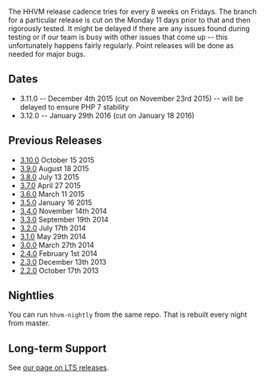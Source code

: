 The HHVM release cadence tries for every 8 weeks on Fridays. The branch for a particular release is cut on the Monday 11 days prior to that and then rigorously tested. It might be delayed if there are any issues found during testing or if our team is busy with other issues that come up -- this unfortunately happens fairly regularly. Point releases will be done as needed for major bugs.

## Dates

* 3.11.0 -- December 4th 2015 (cut on November 23rd 2015) -- will be delayed to ensure PHP 7 stability
* 3.12.0 -- January 29th 2016 (cut on January 18 2016)

## Previous Releases

* [3.10.0](http://hhvm.com/blog/10379/hhvm-3-10-0) October 15 2015
* [3.9.0](http://hhvm.com/blog/9995/hhvm-3-9-0) August 18 2015
* [3.8.0](http://hhvm.com/blog/9803/hhvm-3-8-0) July 13 2015
* [3.7.0](http://hhvm.com/blog/9059/hhvm-3-7-0) April 27 2015
* [3.6.0](http://hhvm.com/blog/8849/hhvm-3-6-0) March 11 2015
* [3.5.0](http://hhvm.com/blog/7637/hhvm-3-5-0) January 16 2015
* [3.4.0](http://hhvm.com/blog/6899/hhvm-3-4-0) November 14th 2014
* [3.3.0](http://hhvm.com/blog/6239/hhvm-3-3-0) September 19th 2014
* [3.2.0](http://hhvm.com/blog/5609/hhvm-3-2-0) July 17th 2014
* [3.1.0](http://hhvm.com/blog/5195/hhvm-3-1-0) May 29th 2014
* [3.0.0](http://hhvm.com/blog/4349/hhvm-3-0-0) March 27th 2014
* [2.4.0](http://hhvm.com/blog/3287/hhvm-2-4-0) February 1st 2014
* [2.3.0](http://hhvm.com/blog/2393/hhvm-2-3-0-and-travis-ci) December 13th 2013
* [2.2.0](http://hhvm.com/blog/1301/hhvm-2-2-0) October 17th 2013 

## Nightlies

You can run `hhvm-nightly` from the same repo. That is rebuilt every night from master.

## Long-term Support

See [our page on LTS releases](/hhvm/installation/introduction#prebuilt-packages__lts-releases).
